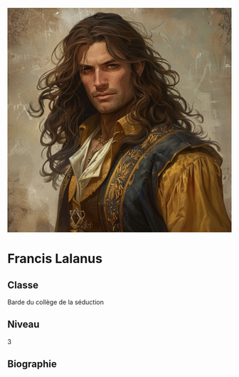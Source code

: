 ![Francis lalanus](../..//ressources/francis_lalanus.png)

# Francis Lalanus

## Classe

Barde du collège de la séduction

## Niveau

3

## Biographie




